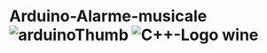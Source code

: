 # Arduino-Alarme-musicale ![arduinoThumb](https://github.com/ICAREMAKER/Arduino-Alarme-musicale/assets/107696317/45832b4d-c90f-4455-ad96-710079e34900) ![C++-Logo wine](https://github.com/ICAREMAKER/Arduino-Alarme-musicale/assets/107696317/98d2bd4e-3c29-4749-9578-050955936e71)

